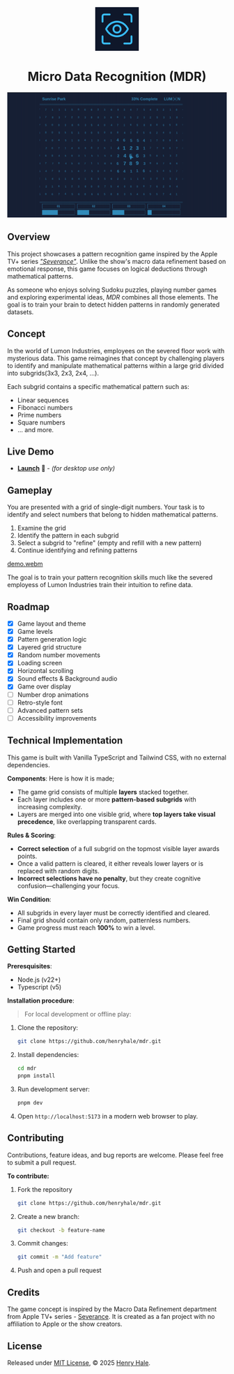 <div align="center">
<img width="100" src="./public/img/lumon.svg" />

# Micro Data Recognition (MDR)

![gameplay](./media/screenshot-2.png)

</div>

## Overview

This project showcases a pattern recognition game inspired by the Apple TV+ series [_"Severance"_](<https://wikipedia.org/wiki/Severance_(TV_series)>).
Unlike the show's macro data refinement based on emotional response, this game focuses on logical deductions through mathematical patterns.

As someone who enjoys solving Sudoku puzzles, playing number games and exploring experimental ideas, _MDR_ combines all those elements. The goal is to train your brain to detect hidden patterns in randomly generated datasets.

## Concept

In the world of Lumon Industries, employees on the severed floor work with mysterious data.
This game reimagines that concept by challenging players to identify and manipulate mathematical patterns within a large grid divided into subgrids(3x3, 2x3, 2x4, ...).

Each subgrid contains a specific mathematical pattern such as:
- Linear sequences
- Fibonacci numbers
- Prime numbers
- Square numbers
- ... and more.

## Live Demo

- [**Launch**](https://henryhale.github.io/mdr/) :rocket: - _(for desktop use only)_

## Gameplay

You are presented with a grid of single-digit numbers. Your task is to identify and select numbers that belong to hidden mathematical patterns.

1. Examine the grid
2. Identify the pattern in each subgrid
3. Select a subgrid to "refine" (empty and refill with a new pattern)
4. Continue identifying and refining patterns

[demo.webm](https://github.com/user-attachments/assets/3cd225bc-31c0-4e95-986a-c83a2346dd72)

The goal is to train your pattern recognition skills much like the severed employess of Lumon Industries train their intuition to refine data.

## Roadmap

- [x] Game layout and theme
- [x] Game levels
- [x] Pattern generation logic
- [x] Layered grid structure
- [x] Random number movements
- [x] Loading screen
- [x] Horizontal scrolling
- [x] Sound effects & Background audio
- [x] Game over display
- [ ] Number drop animations
- [ ] Retro-style font
- [ ] Advanced pattern sets
- [ ] Accessibility improvements

## Technical Implementation

This game is built with Vanilla TypeScript and Tailwind CSS, with no external dependencies. 

**Components**: Here is how it is made;

- The game grid consists of multiple **layers** stacked together.
- Each layer includes one or more **pattern-based subgrids** with increasing complexity.
- Layers are merged into one visible grid, where **top layers take visual precedence**, like overlapping transparent cards.

**Rules & Scoring**:

- **Correct selection** of a full subgrid on the topmost visible layer awards points.
- Once a valid pattern is cleared, it either reveals lower layers or is replaced with random digits.
- **Incorrect selections have no penalty**, but they create cognitive confusion—challenging your focus.

**Win Condition**:

- All subgrids in every layer must be correctly identified and cleared.
- Final grid should contain only random, patternless numbers.
- Game progress must reach **100%** to win a level.

## Getting Started

**Preresquisites**:

- Node.js (v22+)
- Typescript (v5)

**Installation procedure**:

> For local development or offline play:

1. Clone the repository:
   ```bash
   git clone https://github.com/henryhale/mdr.git
   ```
2. Install dependencies:
   ```bash
   cd mdr
   pnpm install
   ```
3. Run development server:
   ```bash
   pnpm dev
   ```
4. Open `http://localhost:5173` in a modern web browser to play.

## Contributing

Contributions, feature ideas, and bug reports are welcome. Please feel free to submit a pull request.

**To contribute:**

1. Fork the repository
   ```bash
   git clone https://github.com/henryhale/mdr.git
   ```
2. Create a new branch:
   ```bash
   git checkout -b feature-name
   ```
3. Commit changes:
   ```bash
   git commit -m "Add feature"
   ```
4. Push and open a pull request

## Credits

The game concept is inspired by the Macro Data Refinement department from Apple TV+ series - [Severance](<https://wikipedia.org/wiki/Severance_(TV_series)>). It is created as a fan project with no affiliation to Apple or the show creators.

## License

Released under [MIT License](./LICENSE.txt), &copy; 2025 [Henry Hale](https://github.com/henryhale).
